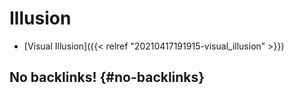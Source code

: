# Illusion


-   [Visual Illusion]({{< relref "20210417191915-visual_illusion" >}})


## No backlinks! {#no-backlinks}
